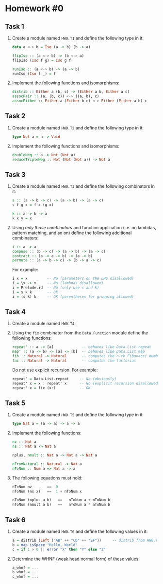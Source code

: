 # Homework #0

## Task 1

1. Create a module named `HW0.T1` and define the following type in it:

   ```haskell
   data a <-> b = Iso (a -> b) (b -> a)
   
   flipIso :: (a <-> b) -> (b <-> a)
   flipIso (Iso f g) = Iso g f
   
   runIso :: (a <-> b) -> (a -> b)
   runIso (Iso f _) = f
   ```

2. Implement the following functions and isomorphisms:

   ```haskell
   distrib :: Either a (b, c) -> (Either a b, Either a c)
   assocPair :: (a, (b, c)) <-> ((a, b), c)
   assocEither :: Either a (Either b c) <-> Either (Either a b) c
   ```

## Task 2

1. Create a module named `HW0.T2` and define the following type in it:

   ```haskell
   type Not a = a -> Void
   ```

2. Implement the following functions and isomorphisms:

   ```haskell
   doubleNeg :: a -> Not (Not a)
   reduceTripleNeg :: Not (Not (Not a)) -> Not a
   ```

## Task 3

1. Create a module named `HW0.T3` and define the following combinators in it:

   ```haskell
   s :: (a -> b -> c) -> (a -> b) -> (a -> c)
   s f g x = f x (g x)
   
   k :: a -> b -> a
   k x y = x
   ```

2. Using *only those combinators* and function application (i.e. no lambdas, pattern matching, and so on) define the following additional combinators:

   ```haskell
   i :: a -> a
   compose :: (b -> c) -> (a -> b) -> (a -> c)
   contract :: (a -> a -> b) -> (a -> b)
   permute :: (a -> b -> c) -> (b -> a -> c)
   ```

   For example:

   ```haskell
   i x = x         -- No (parameters on the LHS disallowed)
   i = \x -> x     -- No (lambdas disallowed)
   i = Prelude.id  -- No (only use s and k)
   i = s k k       -- OK
   i = (s k) k     -- OK (parentheses for grouping allowed)
   ```

## Task 4

1. Create a module named `HW0.T4`.

2. Using the `fix` combinator from the `Data.Function` module define the following functions:

   ```haskell
   repeat' :: a -> [a]             -- behaves like Data.List.repeat
   map' :: (a -> b) -> [a] -> [b]  -- behaves like Data.List.map
   fib :: Natural -> Natural       -- computes the n-th Fibonacci number
   fac :: Natural -> Natural       -- computes the factorial
   ```

   Do not use explicit recursion. For example:

   ```haskell
   repeat' = Data.List.repeat     -- No (obviously)
   repeat' x = x : repeat' x      -- No (explicit recursion disallowed)
   repeat' x = fix (x:)           -- OK
   ```

## Task 5

1. Create a module named `HW0.T5` and define the following type in it:

   ```haskell
   type Nat a = (a -> a) -> a -> a
   ```

2. Implement the following functions:

   ```haskell
   nz :: Nat a
   ns :: Nat a -> Nat a
   
   nplus, nmult :: Nat a -> Nat a -> Nat a
   
   nFromNatural :: Natural -> Nat a
   nToNum :: Num a => Nat a -> a
   ```

3. The following equations must hold:

   ```haskell
   nToNum nz       ==  0
   nToNum (ns x)   ==  1 + nToNum x
   
   nToNum (nplus a b)   ==   nToNum a + nToNum b
   nToNum (nmult a b)   ==   nToNum a * nToNum b
   ```

## Task 6

1. Create a module named `HW0.T6` and define the following values in it:

   ```haskell
   a = distrib (Left ("AB" ++ "CD" ++ "EF"))     -- distrib from HW0.T1
   b = map isSpace "Hello, World"
   c = if 1 > 0 || error "X" then "Y" else "Z"
   ```

2. Determine the WHNF (weak head normal form) of these values:

   ```haskell
   a_whnf = ...
   b_whnf = ...
   c_whnf = ...
   ```